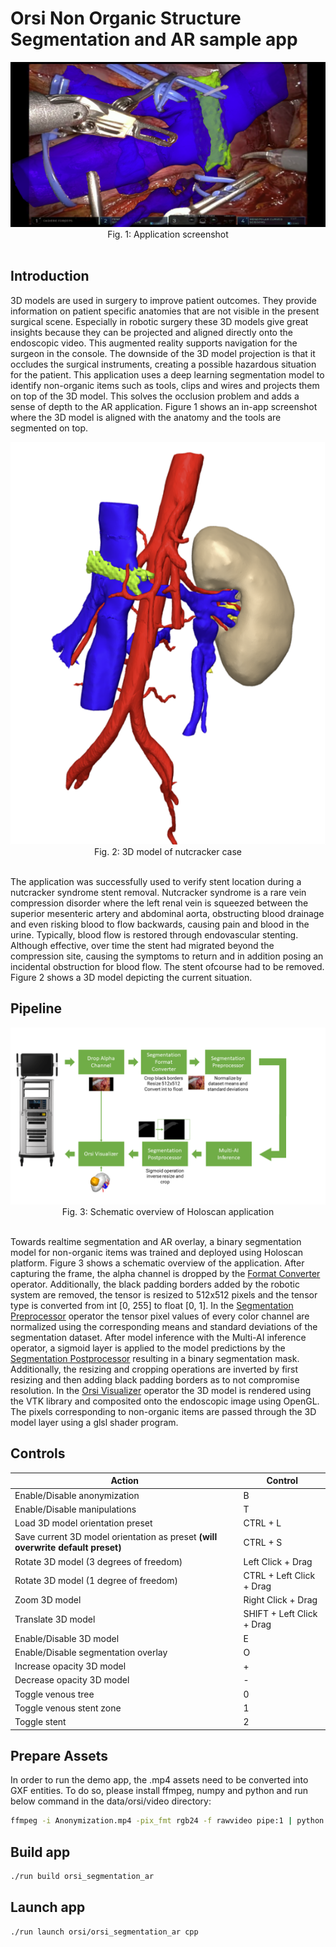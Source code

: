 # Orsi Non Organic Structure Segmentation and AR sample app


<center> <img src="./docs/orsi_segmentation.png" ></center>
<center> Fig. 1: Application screenshot  </center><br>


## Introduction

3D models are used in surgery to improve patient outcomes. They provide information on patient specific anatomies that are not visible in the present surgical scene. Especially in robotic surgery these 3D models give great insights because they can be projected and aligned directly onto the endoscopic video. This augmented reality supports navigation for the surgeon in the console. The downside of the 3D model projection is that it occludes the surgical instruments, creating a possible hazardous situation for the patient. This application uses a deep learning segmentation model to identify non-organic items such as tools, clips and wires and projects them on top of the 3D model. This solves the occlusion problem and adds a sense of depth to the AR application. Figure 1 shows an in-app screenshot where the 3D model is aligned with the anatomy and the tools are segmented on top.

<center> <img src="./docs/3Dmodel_stent.png" ></center>
<center> Fig. 2: 3D model of nutcracker case </center><br>

The application was successfully used to verify stent location during a nutcracker syndrome stent removal. Nutcracker syndrome is a rare vein compression disorder where the left renal vein is squeezed between the superior mesenteric artery and abdominal aorta, obstructing blood drainage and even risking blood to flow backwards, causing pain and blood in the urine. Typically, blood flow is restored through endovascular stenting. Although effective, over time the stent had migrated beyond the compression site, causing the symptoms to return and in addition posing an incidental obstruction for blood flow. The stent ofcourse had to be removed. Figure 2 shows a 3D model depicting the current situation.

## Pipeline

<center> <img src="./docs/segmentation_pipeline.png" ></center>
<center> Fig. 3: Schematic overview of Holoscan application </center><br>

Towards realtime segmentation and AR overlay, a binary segmentation model for non-organic items was trained and deployed using Holoscan platform. Figure 3 shows a schematic overview of the application. After capturing the frame, the alpha channel is dropped by the [Format Converter](/operators/orsi/orsi_format_converter/format_converter.cpp) operator. Additionally, the black padding borders added by the robotic system are removed, the tensor is resized to 512x512 pixels and the tensor type is converted from int [0, 255] to float [0, 1]. In the [Segmentation Preprocessor](/operators/orsi/orsi_segmentation_preprocessor/segmentation_preprocessor.cpp) operator the tensor pixel values of every color channel are normalized using the corresponding means and standard deviations of the segmentation dataset. After model inference with the Multi-AI inference operator, a sigmoid layer is applied to the model predictions by the [Segmentation Postprocessor](/operators/orsi/orsi_segmentation_postprocessor/segmentation_postprocessor.cpp) resulting in a binary segmentation mask. Additionally, the resizing and cropping operations are inverted by first resizing and then adding black padding borders as to not compromise resolution. In the [Orsi Visualizer](/operators/orsi/orsi_visualizer/orsi_visualizer.cpp) operator the 3D model is rendered using the VTK library and composited onto the endoscopic image using OpenGL. The pixels corresponding to non-organic items are passed through the 3D model layer using a glsl shader program.

##  Controls

| Action | Control |
| -------- | ------- |
| Enable/Disable anonymization | B |
| Enable/Disable manipulations | T |
| Load 3D model orientation preset | CTRL + L |
| Save current 3D model orientation as preset **(will overwrite default preset)** | CTRL + S |
| Rotate 3D model (3 degrees of freedom)  | Left Click + Drag |
| Rotate 3D model (1 degree of freedom) | CTRL + Left Click + Drag |
| Zoom 3D model | Right Click + Drag |
| Translate 3D  model | SHIFT + Left Click + Drag |
| Enable/Disable 3D model | E |
| Enable/Disable segmentation overlay | O |
| Increase opacity 3D model | + |
| Decrease opacity 3D model | - |
| Toggle venous tree | 0 |
| Toggle venous stent zone | 1 |
| Toggle stent | 2 |

## Prepare Assets

In order to run the demo app, the .mp4 assets need to be converted into GXF entities. To do so, please install ffmpeg, numpy and python and run below command in the data/orsi/video directory:
```bash
ffmpeg -i Anonymization.mp4 -pix_fmt rgb24 -f rawvideo pipe:1 | python ../../../utilities/convert_video_to_gxf_entities.py --width 1920 --height 1080 --channels 3 --framerate 30 --basename Anonymization
```

## Build app

```bash
./run build orsi_segmentation_ar
```

## Launch app

```bash
./run launch orsi/orsi_segmentation_ar cpp
```


